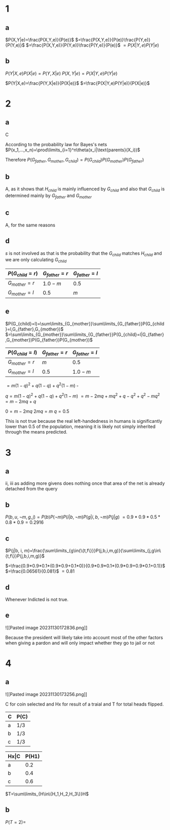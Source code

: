 # 1

## a

$P(X,Y|e)=\frac{P(X,Y,e)}{P(e)}$
$=\frac{P(X,Y,e)}{P(e)}\frac{P(Y,e)}{P(Y,e)}$
$=\frac{P(X,Y,e)}{P(Y,e)}\frac{P(Y,e)}{P(e)}$
$=P(X|Y,e)P(Y|e)$

## b

$P(Y|X,e)P(X|e)=P(Y,X|e)$
$P(X,Y|e)=P(X|Y,e)P(Y|e)$

$P(Y|X,e)=\frac{P(Y,X|e)}{P(X|e)}$
$=\frac{P(X|Y,e)P(Y|e)}{P(X|e)}$

# 2

## a

C

According to the probability law for Bayes's nets
$P(x_1,...,x_n)=\prod\limits_{i=1}^n\theta(x_i|\text{parents}(X_i))$

Therefore
$P(G_{father},G_{mother},G_{child})=P(G_{child})P(G_{mother})P(G_{father})$

## b

A, as it shows that $H_{child}$ is mainly influenced by $G_{child}$ and also that $G_{child}$ is determined mainly by $G_{father}$ and $G_{mother}$

## c

A, for the same reasons

## d

$s$ is not involved as that is the probability that the $G_{child}$ matches $H_{child}$ and we are only calculating $G_{child}$

| $P(G_{child}=r)$ | $G_{father}=r$ | $G_{father}=l$ |
| ---------------- | -------------- | -------------- |
| $G_{mother}=r$   | $1.0-m$        | $0.5$          |
| $G_{mother}=l$   | $0.5$          | $m$            | 

## e

$P(G_{child}=l)=\sum\limits_{G_{mother}}\sum\limits_{G_{father}}P(G_{child}=l,G_{father},G_{mother})$
$=\sum\limits_{G_{mother}}\sum\limits_{G_{father}}P(G_{child}=l|G_{father},G_{mother})P(G_{father})P(G_{mother})$

| $P(G_{child}=l)$ | $G_{father}=r$ | $G_{father}=l$ |
| ---------------- | -------------- | -------------- |
| $G_{mother}=r$   | $m$        | $0.5$          |
| $G_{mother}=l$   | $0.5$          | $1.0-m$            | 

$=m(1-q)^2+q(1-q)+q^2(1-m)$
$\square$

$q=m(1-q)^2+q(1-q)+q^2(1-m)$
$=m-2mq+mq^2+q-q^2+q^2-mq^2$
$=m-2mq+q$

$0=m-2mq$
$2mq=m$
$q=0.5$

This is not true because the real left-handedness in humans is significantly lower than $0.5$ of the population, meaning it is likely not simply inherited through the means predicted.

# 3

## a

ii, iii as adding more givens does nothing once that area of the net is already detached from the query

## b

$P(b, u, \neg m, g, j)=P(b)P(\neg m)P(i|b,\neg m)P(g|i,b,\neg m)P(j|g)$
$=0.9*0.9*0.5*0.8*0.9=0.2916$

## c

$P(j|b, i, m)=\frac{\sum\limits_{g\in{\{t,f\}}}P(j,b,i,m,g)}{\sum\limits_{j,g\in\{t,f\}}P(j,b,i,m,g)}$

$=\frac{0.9*0.9*0.1*(0.9*0.9+0.1*0)}{0.9*0.9*0.1*(0.9*0.9+0.9*0.1+0.1)}$
$=\frac{0.06561}{0.081}$
$=0.81$

## d

Whenever Indicted is not true.

## e

![[Pasted image 20231130172836.png]]

Because the president will likely take into account most of the other factors when giving a pardon and will only impact whether they go to jail or not

# 4

## a

![[Pasted image 20231130173256.png]]

C for coin selected and Hx for result of a traial and T for total heads flipped.

| C   | P(C) |
| --- | ---- |
| a   | 1/3  |
| b   | 1/3  |
| c   | 1/3  |

| Hx\|C | P(H1) |
| ----- | ----- |
| a     | 0.2   |
| b     | 0.4   |
| c     | 0.6   | 

$T=\sum\limits_{H\in\{H_1,H_2,H_3\}}H$

## b

$P(T=2)=$
